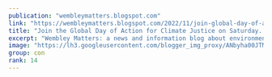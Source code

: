 ```yaml
---
publication: "wembleymatters.blogspot.com"
link: "https://wembleymatters.blogspot.com/2022/11/join-global-day-of-action-for-climate.html"
title: "Join the Global Day of Action for Climate Justice on Saturday. Assemble 12 noon at Shell Building on the South Bank"
excerpt: "Wembley Matters: a news and information blog about environmental and social justice in the London Borough of Brent & beyond edited by Martin Francis"
image: "https://lh3.googleusercontent.com/blogger_img_proxy/ANbyha00JTMY4D4muovSgwUpkjpysH8x71Wx9iLGsS_7p2JdYYt7aadVNRGH2QnlxhuCzH8up2CwTEe0TPEZ1srt8KQ7_Tdj9QyyFIQYUwDSdW0Q5XHUSA=w1200-h630-n-k-no-nu"
group: con
rank: 14
---
```

